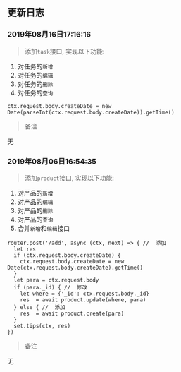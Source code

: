 ## 更新日志 

### 2019年08月16日17:16:16

> 添加`task`接口, 实现以下功能:

1. 对任务的`新增`
2. 对任务的`编辑`
3. 对任务的`删除`
4. 对任务的`查询`
```
ctx.request.body.createDate = new Date(parseInt(ctx.request.body.createDate)).getTime()
```

> 备注

  无


### 2019年08月06日16:54:35

> 添加`product`接口, 实现以下功能:

1. 对产品的`新增`
2. 对产品的`编辑`
3. 对产品的`删除`
4. 对产品的`查询`
5. 合并`新增`和`编辑`接口
```
router.post('/add', async (ctx, next) => { //  添加
  let res
  if (ctx.request.body.createDate) {
    ctx.request.body.createDate = new Date(ctx.request.body.createDate).getTime()
  }
  let para = ctx.request.body
  if (para._id) { //  修改
    let where = {'_id': ctx.request.body._id}
    res  = await product.update(where, para)
  } else { //  添加
    res  = await product.create(para)
  }
  set.tips(ctx, res)
})
```

> 备注

  无
